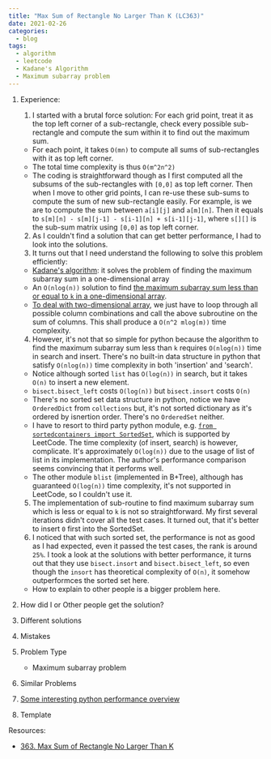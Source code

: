 ```yaml
---
title: "Max Sum of Rectangle No Larger Than K (LC363)"
date: 2021-02-26
categories:
  - blog
tags:
  - algorithm
  - leetcode
  - Kadane's Algorithm
  - Maximum subarray problem
---
```


1. Experience:
    1. I started with a brutal force solution: For each grid point, treat it as the top left corner of a sub-rectangle, check every possible sub-rectangle and compute the sum within it to find out the maximum sum.
      * For each point, it takes `O(mn)` to compute all sums of sub-rectangles with it as top left corner.
      * The total time complexity is thus `O(m^2n^2)`
      * The coding is straightforward though as I first computed all the subsums of the sub-rectangles with `[0,0]` as top left corner. Then when I move to other grid points, I can re-use these sub-sums to compute the sum of new sub-rectangle easily. For example, is we are to compute the sum between `a[i][j]` and `a[m][n]`. Then it equals to `s[m][n] - s[m][j-1] - s[i-1][n] + s[i-1][j-1]`, where `s[][]` is the sub-sum matrix using `[0,0]` as top left corner.
    2. As I couldn't find a solution that can get better performance, I had to look into the solutions. 
    3. It turns out that I need understand the following to solve this problem efficiently:
      * [Kadane's algorithm][1D Kadane Algorithm]: it solves the problem of finding the maximum subarray sum in a one-dimensional array
      * An `O(nlog(n))` solution to find [the maximum subarray sum less than or equal to `k` in a one-dimensional array][max subarray sum no more than k]. 
      * [To deal with two-dimensional array][2D Kadane Algorithm], we just have to loop through all possible column combinations and call the above subroutine on the sum of columns. This shall produce a `O(n^2 mlog(m))` time complexity.
    4. However, it's not that so simple for python because the algorithm to find the maximum subarray sum less than `k` requires `O(nlog(n))` time in search and insert. There's no built-in data structure in python that satisfy `O(nlog(n))` time complexity in both 'insertion' and 'search'. 
      * Notice although sorted `list` has `O(log(n))` in search, but it takes `O(n)` to insert a new element.
      * `bisect.bisect_left` costs `O(log(n))` but `bisect.insort` costs `O(n)`
      * There's no sorted set data structure in python, notice we have `OrderedDict` from `collections` but, it's not sorted dictionary as it's ordered by isnertion order. There's no `OrderedSet` neither. 
      * I have to resort to third party python module, e.g. [`from sortedcontainers import SortedSet`][SortedSet], which is supported by LeetCode. The time complexity (of insert, search) is however, complicate. It's approximately `O(log(n))` due to the usage of list of list in its implementation. The author's performance comparison seems convincing that it performs well.
      * The other module `blist` (implemented in B+Tree), although has guaranteed `O(log(n))` time complexity, it's not supported in LeetCode, so I couldn't use it. 
    5. The implementation of sub-routine to find maximum subarray sum which is less or equal to `k` is not so straightforward. My first several iterations didn't cover all the test cases. It turned out, that it's better to insert `0` first into the SortedSet.
    6. I noticed that with such sorted set, the performance is not as good as I had expected, even it passed the test cases, the rank is around `25%`. I took a look at the solutions with better performance, it turns out that they use `bisect.insort` and `bisect.bisect_left`, so even though the `insort` has theoretical complexity of `O(n)`, it somehow outperformces the sorted set here. 
      * How to explain to other people is a bigger problem here.

2. How did I or Other people get the solution? 


3. Different solutions




4. Mistakes

5. Problem Type
    * Maximum subarray problem

6. Similar Problems
  1. [Some interesting python performance overview][Python Performance]


7. Template



Resources:
* [363. Max Sum of Rectangle No Larger Than K][LeetCode Link]


[LeetCode Link]: https://leetcode.com/problems/max-sum-of-rectangle-no-larger-than-k/
[max subarray sum no more than k]: https://www.quora.com/Given-an-array-of-integers-A-and-an-integer-k-find-a-subarray-that-contains-the-largest-sum-subject-to-a-constraint-that-the-sum-is-less-than-k
[2D Kadane Algorithm]: https://youtu.be/yCQN096CwWM
[1D Kadane Algorithm]: https://en.wikipedia.org/wiki/Maximum_subarray_problem
[SortedSet]: http://www.grantjenks.com/docs/sortedcontainers/sortedset.html
[Python Performance]: http://www.grantjenks.com/docs/sortedcontainers/performance-scale.html